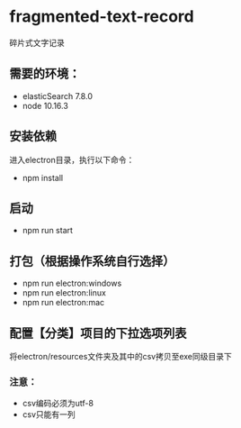 # fragmented-text-record
碎片式文字记录

## 需要的环境：
* elasticSearch 7.8.0
* node 10.16.3

## 安装依赖
进入electron目录，执行以下命令：
* npm install

## 启动
* npm run start

## 打包（根据操作系统自行选择）
* npm run electron:windows
* npm run electron:linux
* npm run electron:mac

## 配置【分类】项目的下拉选项列表
将electron/resources文件夹及其中的csv拷贝至exe同级目录下
### 注意：
* csv编码必须为utf-8
* csv只能有一列
